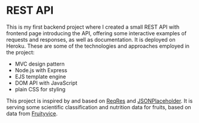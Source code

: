# REST API

This is my first backend project where I created a small REST API with frontend page introducing the API, offering some interactive examples of requests and responses, as well as documentation. It is deployed on Heroku. These are some of the technologies and approaches employed in the project:

- MVC design pattern
- Node.js with Express
- EJS template engine
- DOM API with JavaScript
- plain CSS for styling

This project is inspired by and based on [ReqRes](https://reqres.in/) and [JSONPlaceholder](https://jsonplaceholder.typicode.com/). It is serving some scientific classification and nutrition data for fruits, based on data from [Fruityvice](https://www.fruityvice.com/).
